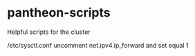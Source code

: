 # pantheon-scripts
Helpful scripts for the cluster

/etc/sysctl.conf
uncomment net.ipv4.ip_forward and set equal 1
